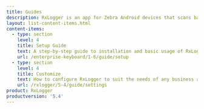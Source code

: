```yaml
---
title: Guides
description: RxLogger is an app for Zebra Android devices that scans barcode data and delivers it as keystrokes to a nearby Windows PC via Bluetooth.
layout: list-content-items.html
content-items:
  - type: section
    level: 4
    title: Setup Guide
    text: A step-by-step guide to installation and basic usage of RxLogger on Android and Windows devices
    url: /enterprise-keyboard/1-6/guide/setup
  - type: section
    level: 4
    title: Customize
    text: How to configure RxLogger to suit the needs of any business application 
    url: /rxlogger/5-4/guide/settings
product: RxLogger
productversion: '5.4'
---
```





